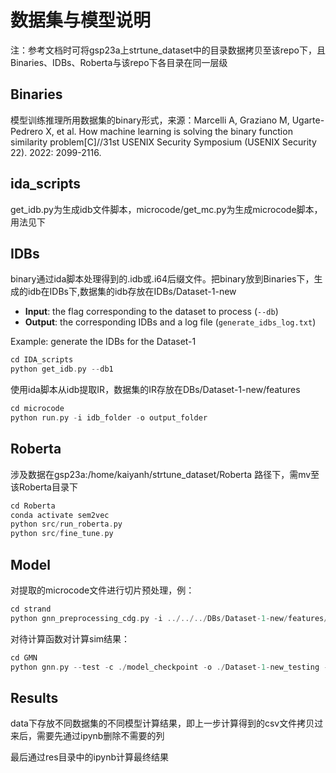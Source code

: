 # 数据集与模型说明

注：参考文档时可将gsp23a上strtune_dataset中的目录数据拷贝至该repo下，且Binaries、IDBs、Roberta与该repo下各目录在同一层级



## Binaries

模型训练推理所用数据集的binary形式，来源：Marcelli A, Graziano M, Ugarte-Pedrero X, et al. How machine learning is solving the binary function similarity problem[C]//31st USENIX Security Symposium (USENIX Security 22). 2022: 2099-2116.



## ida_scripts

get_idb.py为生成idb文件脚本，microcode/get_mc.py为生成microcode脚本，用法见下



## IDBs

binary通过ida脚本处理得到的.idb或.i64后缀文件。把binary放到Binaries下，生成的idb在IDBs下,数据集的idb存放在IDBs/Dataset-1-new

- **Input**: the flag corresponding to the dataset to process (`--db`)
- **Output**: the corresponding IDBs and a log file (`generate_idbs_log.txt`)

Example: generate the IDBs for the Dataset-1

```c
cd IDA_scripts
python get_idb.py --db1
```

使用ida脚本从idb提取IR，数据集的IR存放在DBs/Dataset-1-new/features

```c
cd microcode
python run.py -i idb_folder -o output_folder
```



## Roberta

涉及数据在gsp23a:/home/kaiyanh/strtune_dataset/Roberta 路径下，需mv至该Roberta目录下

```c
cd Roberta
conda activate sem2vec
python src/run_roberta.py
python src/fine_tune.py
```



## Model

对提取的microcode文件进行切片预处理，例：

```c
cd strand
python gnn_preprocessing_cdg.py -i ../../../DBs/Dataset-1-new/features/testing/acfg_microcode_Dataset-1_testing -d opcodes_dict.json -o ./Dataset-1-new_testing
```

对待计算函数对计算sim结果：

```c
cd GMN
python gnn.py --test -c ./model_checkpoint -o ./Dataset-1-new_testing --featuresdir ../strand -b ../../Roberta/BERT-ft
```



## Results

data下存放不同数据集的不同模型计算结果，即上一步计算得到的csv文件拷贝过来后，需要先通过ipynb删除不需要的列

最后通过res目录中的ipynb计算最终结果

